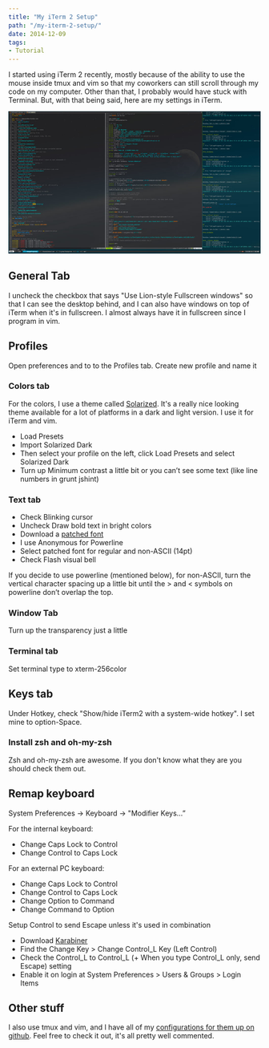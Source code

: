 ```yaml
---
title: "My iTerm 2 Setup"
path: "/my-iterm-2-setup/"
date: 2014-12-09
tags:
- Tutorial
---
```


I started using iTerm 2 recently, mostly because of the ability to use the mouse inside tmux and vim so that my coworkers can still scroll through my code on my computer. Other than that, I probably would have stuck with Terminal. But, with that being said, here are my settings in iTerm.

![iTerm 2](./iterm2.jpg)

## General Tab

I uncheck the checkbox that says "Use Lion-style Fullscreen windows" so that I can see the desktop behind, and I can also have windows on top of iTerm when it's in fullscreen. I almost always have it in fullscreen since I program in vim.

## Profiles

Open preferences and to to the Profiles tab. Create new profile and name it

### Colors tab

For the colors, I use a theme called [Solarized](http://ethanschoonover.com/solarized). It's a really nice looking theme available for a lot of platforms in a dark and light version. I use it for iTerm and vim.

- Load Presets
- Import Solarized Dark
- Then select your profile on the left, click Load Presets and select Solarized Dark
- Turn up Minimum contrast a little bit or you can’t see some text (like line numbers in grunt jshint)

### Text tab

- Check Blinking cursor
- Uncheck Draw bold text in bright colors
- Download a [patched font](https://github.com/Lokaltog/powerline-fonts)
- I use Anonymous for Powerline
- Select patched font for regular and non-ASCII (14pt)
- Check Flash visual bell

If you decide to use powerline (mentioned below), for non-ASCII, turn the vertical character spacing up a little bit until the > and < symbols on powerline don’t overlap the top.

### Window Tab

Turn up the transparency just a little

### Terminal tab

Set terminal type to xterm-256color

## Keys tab

Under Hotkey, check "Show/hide iTerm2 with a system-wide hotkey". I set mine to option-Space.

### Install zsh and oh-my-zsh

Zsh and oh-my-zsh are awesome. If you don't know what they are you should check them out.

## Remap keyboard

System Preferences -> Keyboard -> "Modifier Keys…”

For the internal keyboard:

- Change Caps Lock to Control
- Change Control to Caps Lock

For an external PC keyboard:

- Change Caps Lock to Control
- Change Control to Caps Lock
- Change Option to Command
- Change Command to Option

Setup Control to send Escape unless it's used in combination

- Download [Karabiner](https://pqrs.org/osx/karabiner/)
- Find the Change Key > Change Control_L Key (Left Control)
- Check the Control_L to Control_L (+ When you type Control_L only, send Escape) setting
- Enable it on login at System Preferences > Users & Groups > Login Items

## Other stuff

I also use tmux and vim, and I have all of my [configurations for them up on github](https://github.com/aharris88/dotfiles). Feel free to check it out, it's all pretty well commented.
